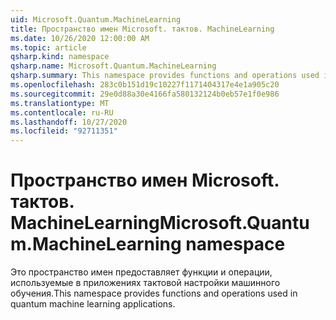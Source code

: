 ```yaml
---
uid: Microsoft.Quantum.MachineLearning
title: Пространство имен Microsoft. тактов. MachineLearning
ms.date: 10/26/2020 12:00:00 AM
ms.topic: article
qsharp.kind: namespace
qsharp.name: Microsoft.Quantum.MachineLearning
qsharp.summary: This namespace provides functions and operations used in quantum machine learning applications.
ms.openlocfilehash: 283c0b151d19c10227f1171404317e4e1a905c20
ms.sourcegitcommit: 29e0d88a30e4166fa580132124b0eb57e1f0e986
ms.translationtype: MT
ms.contentlocale: ru-RU
ms.lasthandoff: 10/27/2020
ms.locfileid: "92711351"
---
```

# <a name="microsoftquantummachinelearning-namespace"></a><span data-ttu-id="f1fd9-102">Пространство имен Microsoft. тактов. MachineLearning</span><span class="sxs-lookup"><span data-stu-id="f1fd9-102">Microsoft.Quantum.MachineLearning namespace</span></span>

<span data-ttu-id="f1fd9-103">Это пространство имен предоставляет функции и операции, используемые в приложениях тактовой настройки машинного обучения.</span><span class="sxs-lookup"><span data-stu-id="f1fd9-103">This namespace provides functions and operations used in quantum machine learning applications.</span></span>

